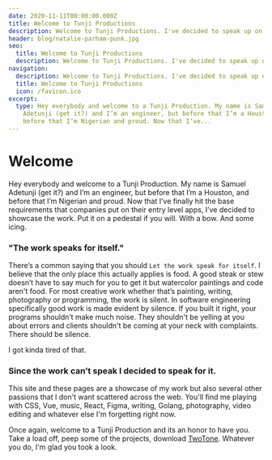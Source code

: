 ```yaml
---
date: 2020-11-11T00:00:00.000Z
title: Welcome to Tunji Productions
description: Welcome to Tunji Productions. I've decided to speak up on the work done here.
header: blog/natalie-parham-punk.jpg
seo:
  title: Welcome to Tunji Productions
  description: Welcome to Tunji Productions. I've decided to speak up on the work done here.
navigation:
  description: Welcome to Tunji Productions. I've decided to speak up on the work done here.
  title: Welcome to Tunji Productions
  icon: /favicon.ico
excerpt:
  type: Hey everybody and welcome to a Tunji Production. My name is Samuel
    Adetunji (get it?) and I’m an engineer, but before that I’m a Houston, and
    before that I’m Nigerian and proud. Now that I’ve...
---
```


# Welcome

Hey everybody and welcome to a Tunji Production. My name is Samuel Adetunji (get it?) and I’m an engineer, but before that I’m a Houston, and before that I’m Nigerian and proud. Now that I’ve finally hit the base requirements that companies put on their entry level apps, I’ve decided to showcase the work. Put it on a pedestal if you will. With a bow. And some icing.

### "The work speaks for itself."

There’s a common saying that you should `Let the work speak for itself`. I believe that the only place this actually applies is food. A good steak or stew doesn’t have to say much for you to get it but watercolor paintings and code aren't food. For most creative work whether that’s painting, writing, photography or programming, the work is silent. In software engineering specifically good work is made evident by silence. If you built it right, your programs shouldn’t make much noise. They shouldn't be yelling at you about errors and clients shouldn't be coming at your neck with complaints. There should be silence.

I got kinda tired of that.

### Since the work can’t speak I decided to speak for it.

This site and these pages are a showcase of my work but also several other passions that I don't want scattered across the web. You'll find me playing with CSS, Vue, music, React, Figma, writing, Golang, photography, video editing and whatever else I'm forgetting right now.

Once again, welcome to a Tunji Production and its an honor to have you. Take a load off, peep some of the projects, download [TwoTone](). Whatever you do, I'm glad you took a look.
